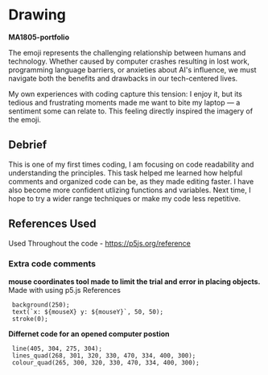 # **Drawing**
**MA1805-portfolio**

The emoji represents the challenging relationship between humans and technology. Whether caused by computer crashes resulting in lost work, programming language barriers, or anxieties about AI's influence, we must navigate both the benefits and drawbacks in our tech-centered lives.

My own experiences with coding capture this tension: I enjoy it, but its tedious and frustrating moments made me want to bite my laptop — a sentiment some can relate to. This feeling directly inspired the imagery of the emoji.



## Debrief

This is one of my first times coding, I am focusing on code readability and understanding the principles. This task helped me learned how helpful comments and organized code can be, as they made editing faster. I have also become more confident utlizing functions and variables. Next time, I hope to try a wider range techniques or make my code less repetitive.



## References Used

 Used Throughout the code - https://p5js.org/reference


### Extra code comments  
 **mouse coordinates tool made to limit the trial and error in placing objects.** Made with using p5.js References

     background(250);
     text(`x: ${mouseX} y: ${mouseY}`, 50, 50);
     stroke(0); 

**Differnet code for an opened computer postion**

     line(405, 304, 275, 304);
     lines_quad(268, 301, 320, 330, 470, 334, 400, 300);
     colour_quad(265, 300, 320, 330, 470, 334, 400, 300);


